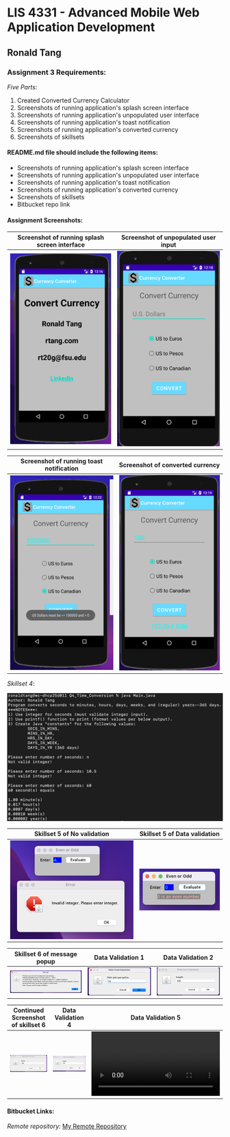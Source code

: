 # LIS 4331 - Advanced Mobile Web Application Development

## Ronald Tang

### Assignment 3 Requirements:

*Five Parts:*

1. Created Converted Currency Calculator
2. Screenshots of running application's splash screen interface
3. Screenshots of running application's unpopulated user interface
4. Screenshots of running application's toast notification
5. Screenshots of running application's converted currency
6. Screenshots of skillsets

#### README.md file should include the following items:

* Screenshots of running application's splash screen interface
* Screenshots of running application's unpopulated user interface
* Screenshots of running application's toast notification
* Screenshots of running application's converted currency
* Screenshots of skillsets
* Bitbucket repo link

#### Assignment Screenshots:

| Screenshot of running splash screen interface | Screenshot of unpopulated user input |
| ---------- | ---------- |
| ![Splash Screen Screenshot](img/splash_screen.png) | ![Unpopulated User Interface Screenshot](img/unpopulated_UI.png) |

| Screenshot of running toast notification | Screenshot of converted currency |
| ---------- | ---------- |
| ![Toast notification Screenshot](img/toast_notification.png) | ![Converted Currency Screenshot](img/converted_currency.png) |

*Skillset 4*:

![Skillset 4 Screenshot](img/time_conversion.png "Time Conversion Screenshot")

| Skillset 5 of No validation | Skillset 5 of Data validation |
| ---------- | ---------- |
| ![Screenshot of No validation](img/1_even_odd.png) | ![Screenshot of Data Validation](img/2_even_odd.png) |

| Skillset 6 of message popup | Data Validation 1 | Data Validation 2 |
| ---------- | ---------- | -------- |
| ![Screenshot of Message popup](img/1_paint_calculator.png) | ![Screenshot of Data Validation 1](img/2_paint_calculator.png) | ![Screenshot of Data Validation 2](img/3_paint_calculator.png) |

| Continued Screenshot of skillset 6 | Data Validation 4 | Data Validation 5 |
| -------- | -------- | -------- |
| ![Screenshot of Data Validation 3](img/4_paint_calculator.png) | ![Screenshot of Data Validation 4](img/5_paint_calculator.png) | ![Screenshot of Data Validation 5](img/paint_calculator.mov) |

#### Bitbucket Links:

*Remote repository:*
[My Remote Repository](https://bitbucket.org/ronaldtang1/lis4331/ "My Remote Repository")
